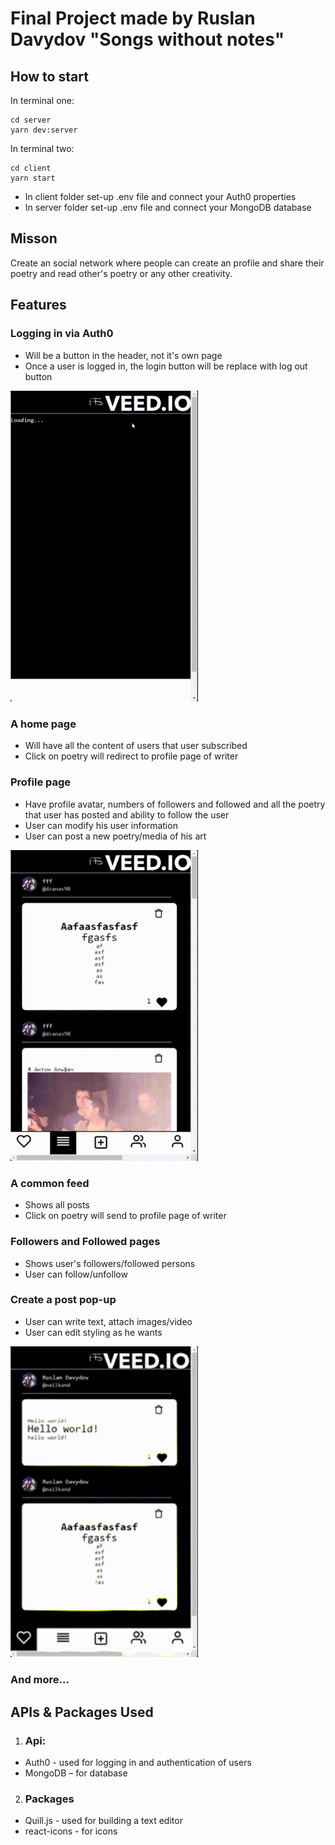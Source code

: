 # Final Project made by Ruslan Davydov "Songs without notes"

## How to start

In terminal one: 
```
cd server
yarn dev:server
```
In terminal two:
```
cd client
yarn start
```

- In client folder set-up .env file and connect your Auth0 properties
- In server folder set-up .env file and connect your MongoDB database

## Misson

Create an social network where people can create an profile and share their poetry and read other's poetry or any other creativity. 

## Features 

### Logging in via Auth0
- Will be a button in the header, not it's own page
- Once a user is logged in, the login button will be replace with log out button


<img src="./assets/Log-In-Function.gif" alt="log-in func" width="300px"/>


### A home page
- Will have all the content of users that user subscribed 
- Click on poetry will redirect to profile page of writer

### Profile page
- Have profile avatar, numbers of followers and followed and all the poetry that user has posted and ability to follow the user
- User can modify his user information
- User can post a new poetry/media of his art

<img src="./assets/Settings.gif" width="300px">

### A common feed
- Shows all posts 
- Click on poetry will send to profile page of writer

### Followers and Followed pages
- Shows user's followers/followed persons
- User can follow/unfollow

### Create a post pop-up
- User can write text, attach images/video
- User can edit styling as he wants

<img src="./assets/Create_Post.gif" width="300px">

### And more...

## APIs & Packages Used

1. ### Api: 
  - Auth0 - used for logging in and authentication of users
  - MongoDB – for database

2. ### Packages
  - Quill.js - used for building a text editor
  - react-icons - for icons